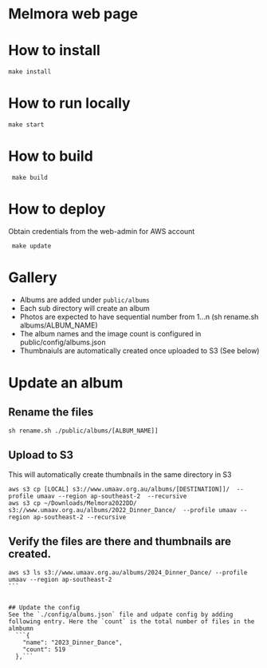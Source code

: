 
# Melmora web page

# How to install
```
make install
```

# How to run locally
```
make start
```

# How to build
```
 make build
```

# How to deploy
Obtain credentials from the web-admin for AWS account
```
 make update
```

# Gallery
- Albums are added under `public/albums`
- Each sub directory will create an album
- Photos are expected to have sequential number from 1...n (sh rename.sh albums/ALBUM_NAME)
- The album names and the image count is configured in public/config/albums.json
- Thumbnaiuls are automatically created once uploaded to S3  (See below)
 

# Update an album 
## Rename the files
```
sh rename.sh ./public/albums/[ALBUM_NAME]]
```
## Upload to S3
This will automatically create thumbnails in the same directory in S3
```
aws s3 cp [LOCAL] s3://www.umaav.org.au/albums/[DESTINATION]]/  --profile umaav --region ap-southeast-2  --recursive
aws s3 cp ~/Downloads/Melmora2022DD/ s3://www.umaav.org.au/albums/2022_Dinner_Dance/  --profile umaav --region ap-southeast-2 --recursive
```

## Verify the files are there and thumbnails are created. 
````
aws s3 ls s3://www.umaav.org.au/albums/2024_Dinner_Dance/ --profile umaav --region ap-southeast-2
```


## Update the config
See the `./config/albums.json` file and udpate config by adding following entry. Here the `count` is the total number of files in the almbumn
  ```{
    "name": "2023_Dinner_Dance",
    "count": 519
  },```
